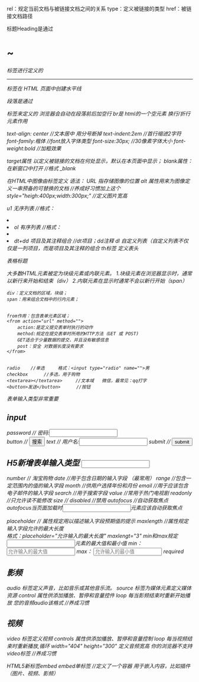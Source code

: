 rel：规定当前文档与被链接文档之间的关系
  type：定义被链接的类型
  href：被链接文档路径 

  标题Heading是通过<h1>~<h6>标签进行定义的
  <hr>标签在 HTML 页面中创建水平线

  段落是通过<p></p>标签来定义的
  浏览器会自动在段落前后加空行
  br是 html的一个空元素  换行/折行元素作用

  text-align: center                //文本居中
  用分号断掉
  text-indent:2em                              //首行缩进2字符
  font-family:楷体                              //font放入字体类型
font-size:30px;                                  //30像素字体大小
font-weight:bold                                   //加粗效果

target属性      以定义被链接的文档在何处显示，默认在本页面中显示；
blank属性：      在新窗口中打开      //格式   _blank

在HTML中图像由<img>标签定义
语法：<img src="ur1" alt="">
 URL   指存储图像的位置
alt   属性用来为图像定义一串预备的可替换的文档      //养成好习惯加上这个
style="heigh:400px;width:300px;"                //定义图片宽高

u1      无序列表                   //格式：<u1><li><li><u1>
ol      有序列表                    //格式：<o1><li><li><o1>
dt+dd   项目及其注释组合           //dt项目；dd注释
dl      自定义列表（自定义列表不仅仅是一列项目，而是项目及其注释的组合
th标签   定义表头
<caption>      表格标题

 

 大多数HTML元素被定为块级元素或内联元素。
    1.块级元素在浏览器显示时，通常以新行来开始和结束（div）
    2.内联元素在显示时通常不会以新行开始（span）
    
    div：定义文档的区域，块级；
    span：用来组合文档中的行内元素；

    
    from作用：包含表单元素区域；
    <from action="url" method="">
        action:是定义提交表单时执行的动作
        method:规定在提交表单时所用的HTTP方法（GET 或 POST)
        GET适合于少量数据的提交，并且没有敏感信息
        post：安全 对数据长度没有要求
    </from>


    radio    //单选     格式：<input type="radio" name="">男
    checkbox      //多选，用于购物
    <textarea></textarea>     //文本域   微信，最常见：qq打字
    <button>发送</button>      //按钮


表单输入类型非常重要
## input
password      // <!-- 定义密码字段 --> 密码:<input type="password">   
button      // <!-- 定义按钮 --><input type="button" name=""  value="搜索"> 
text        // <!-- 定义公文本输入的单行输入 --> 用户名:<input type="text"> 
submit     // <!-- 定义提交表单数据至表单处理程序的按钮 --> <input type="submit" name="" value="submit">


## H5新增表单输入类型     <input type="" name=""  value="" >
number      //<!-- 用于应该包含数字值的输入字段 -->    淘宝购物
date          //用于包含日期的输入字段    （最常用）
range             //包含一定范围内的值的输入字段
month            //供用户选择年份和月份
email               //用于应该包含电子邮件的输入字段
search                //用于搜索字段
value                 //<!-- 输入字段的初始值 -->常用于热门电视剧
readonly              //只允许读不能修改
size           //<!--  size 属性规定输入字段尺寸，以字符计算的长度 -->
disabled              //禁用<!-- disabled 属性规定输入字段禁用 -->
autofocus             //自动获取焦点   autofocus当页面加载时<input>元素应该自动获取焦点

placeholder             //  属性规定用以描述输入字段预期值的提示
 maxlength              //属性规定输入字段允许的最大长度   
 格式：placeholder="允许输入的最大长度" maxlengt="3"
 min和max规定<input>元素的最大值和最小值
min： <input type="number" name="" placeholder="允许输入的最大值" max="7">
max：    <input type="number" name="" placeholder="允许输入的最小值" max="3">
required    <!-- required  规定在提交表单之前必须填写输入字段 -->

## 影频
audio    标签定义声音，比如音乐或其他音乐流。
source	 标签为媒体元素定义媒体资源
control  属性供添加播放、暂停和音量控件
loop     每当影频结束时重新开始播放
您的音频audio该格式       //养成习惯

## 视频
video     标签定义视频
controls  属性供添加播放、暂停和音量控制
loop      每当视频结束时重新播放,循环
width="404" height="300"  定义音频宽高
你的浏览器不支持video标签     //养成习惯

HTML5新标签embed
embed单标签      //定义了一个容器  用于嵌入内容，比如插件（图片、视频、影频）
